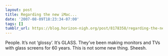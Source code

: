 ```yaml
---
layout: post
title: Regarding the new iMac...
date: '2007-08-09T18:23:34-07:00'
tags: []
tumblr_url: https://blog.horizon-nigh.org/post/8178358/regarding-the-new-imac
---
```

People. It’s not ‘glossy’. It’s GLASS. They’ve been making monitors and TVs with glass screens for 60 years. This is not some new thing. Sheesh.

